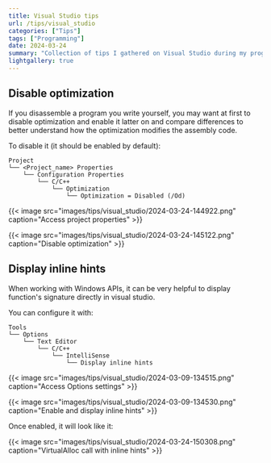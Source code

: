 ```yaml
---
title: Visual Studio tips
url: /tips/visual_studio
categories: ["Tips"]
tags: ["Programming"]
date: 2024-03-24
summary: "Collection of tips I gathered on Visual Studio during my programming journey."
lightgallery: true
---
```


## Disable optimization

If you disassemble a program you write yourself, you may want at first to disable optimization and enable it latter on and compare differences to better understand how the optimization modifies the assembly code.

To disable it (it should be enabled by default): 
```{lineNos=false}
Project
└── <Project_name> Properties
    └── Configuration Properties
        └── C/C++
            └── Optimization
                └── Optimization = Disabled (/Od)
```

{{< image src="images/tips/visual_studio/2024-03-24-144922.png" caption="Access project properties" >}}

{{< image src="images/tips/visual_studio/2024-03-24-145122.png" caption="Disable optimization" >}}

## Display inline hints

When working with Windows APIs, it can be very helpful to display function's signature directly in visual studio. 

You can configure it with: 
```{lineNos=false}
Tools
└── Options
    └── Text Editor
        └── C/C++
            └── IntelliSense
                └── Display inline hints 
```

{{< image src="images/tips/visual_studio/2024-03-09-134515.png" caption="Access Options settings" >}}

{{< image src="images/tips/visual_studio/2024-03-09-134530.png" caption="Enable and display inline hints" >}}

Once enabled, it will look like it:

{{< image src="images/tips/visual_studio/2024-03-24-150308.png" caption="VirtualAlloc call with inline hints" >}}
